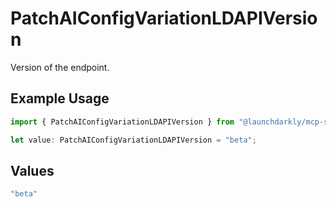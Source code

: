 # PatchAIConfigVariationLDAPIVersion

Version of the endpoint.

## Example Usage

```typescript
import { PatchAIConfigVariationLDAPIVersion } from "@launchdarkly/mcp-server/models/operations";

let value: PatchAIConfigVariationLDAPIVersion = "beta";
```

## Values

```typescript
"beta"
```
